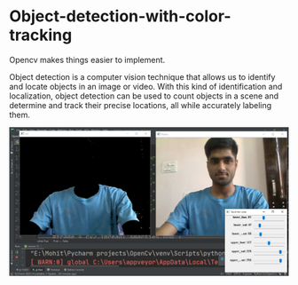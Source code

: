 # Object-detection-with-color-tracking

Opencv makes things easier to implement. 

Object detection is a computer vision technique that allows us to identify and locate objects in an image or video. With this kind of identification and localization, object detection can be used to count objects in a scene and determine and track their precise locations, all while accurately labeling them.

![](obj%20detection.JPG)
